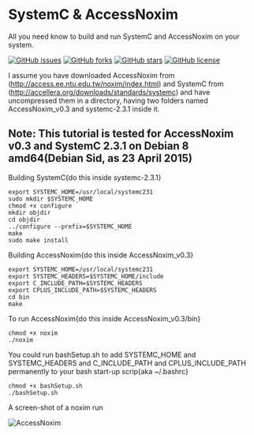 # SystemC & AccessNoxim
All you need know to build and run SystemC and AccessNoxim on your system.

[![GitHub issues](https://img.shields.io/github/issues/habedi/SystemC-AccessNoxim.svg)](https://github.com/habedi/SystemC-AccessNoxim/issues)	[![GitHub forks](https://img.shields.io/github/forks/habedi/SystemC-AccessNoxim.svg)](https://github.com/habedi/SystemC-AccessNoxim/network)	[![GitHub stars](https://img.shields.io/github/stars/habedi/SystemC-AccessNoxim.svg)](https://github.com/habedi/SystemC-AccessNoxim/stargazers)	[![GitHub license](https://img.shields.io/badge/license-AGPLv3-blue.svg)](https://raw.githubusercontent.com/habedi/SystemC-AccessNoxim/master/LICENSE)

I assume you have downloaded AccessNoxim from (http://access.ee.ntu.edu.tw/noxim/index.html) and SystemC from (http://accellera.org/downloads/standards/systemc) and have uncompressed them in a directory, having two folders named AccessNoxim_v0.3 and systemc-2.3.1 inside it.

Note: This tutorial is tested for AccessNoxim v0.3 and SystemC 2.3.1 on Debian 8 amd64(Debian Sid, as 23 April 2015)
---

Building SystemC{do this inside systemc-2.3.1}

    export SYSTEMC_HOME=/usr/local/systemc231
    sudo mkdir $SYSTEMC_HOME
    chmod +x configure
    mkdir objdir
    cd objdir
    ../configure --prefix=$SYSTEMC_HOME
    make 
    sudo make install

Building AccessNoxim{do this inside AccessNoxim_v0.3}

    export SYSTEMC_HOME=/usr/local/systemc231
    export SYSTEMC_HEADERS=$SYSTEMC_HOME/include
    export C_INCLUDE_PATH=$SYSTEMC_HEADERS
    export CPLUS_INCLUDE_PATH=$SYSTEMC_HEADERS
    cd bin
    make

To run AccessNoxim{do this inside AccessNoxim_v0.3/bin}

    chmod +x noxim
    ./noxim

You could run bashSetup.sh to add SYSTEMC_HOME and SYSTEMC_HEADERS and C_INCLUDE_PATH and CPLUS_INCLUDE_PATH permanently to your bash start-up scrip{aka ~/.bashrc}

    chmod +x bashSetup.sh
    ./bashSetup.sh

A screen-shot of a noxim run

![AccessNoxim](https://github.com/habedi/SystemC-AccessNoxim/blob/master/accessnoxim-run.png "running noxim")
